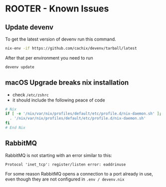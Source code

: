 # ROOTER - Known Issues

## Update devenv

To get the latest version of devenv run this command.

```bash
nix-env -if https://github.com/cachix/devenv/tarball/latest
```

After that per environment you need to run
```bash
devenv update
```

## macOS Upgrade breaks nix installation

- check `/etc/zshrc` 
- it should include the following peace of code

```sh
# Nix
if [ -e '/nix/var/nix/profiles/default/etc/profile.d/nix-daemon.sh' ]; then
  . '/nix/var/nix/profiles/default/etc/profile.d/nix-daemon.sh'
fi
# End Nix
```

## RabbitMQ

RabbitMQ is not starting with an error similar to this:
```
Protocol 'inet_tcp': register/listen error: eaddrinuse
```

For some reason RabbitMQ opens a connection to a port already in use, even though they are not configured in `.env / devenv.nix`